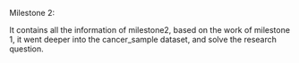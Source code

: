 Milestone 2:

It contains all the information of milestone2, based on the work of milestone 1, it went deeper into the cancer_sample dataset, and solve the research question.
